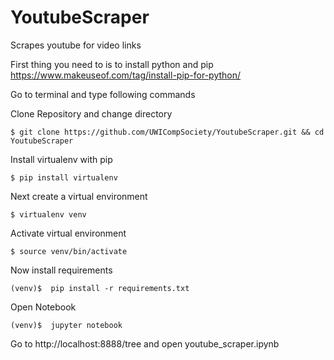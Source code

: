 # YoutubeScraper

Scrapes youtube for video links




First thing you need to is to install python and pip https://www.makeuseof.com/tag/install-pip-for-python/

Go to terminal and type following commands

Clone Repository and change directory
```
$ git clone https://github.com/UWICompSociety/YoutubeScraper.git && cd YoutubeScraper
```

Install virtualenv with pip
```
$ pip install virtualenv
```

Next create a virtual environment

```
$ virtualenv venv
```

Activate virtual environment

```
$ source venv/bin/activate
```
Now install requirements

```
(venv)$  pip install -r requirements.txt
```

Open Notebook

```
(venv)$  jupyter notebook
```

Go to http://localhost:8888/tree and open youtube_scraper.ipynb
